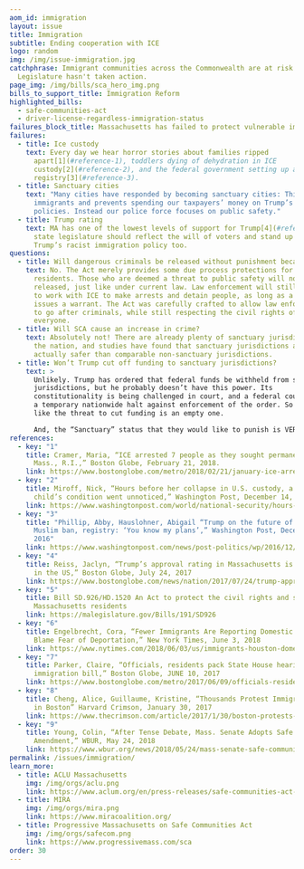 ```yaml
---
aom_id: immigration
layout: issue
title: Immigration
subtitle: Ending cooperation with ICE
logo: random
img: /img/issue-immigration.jpg
catchphrase: Immigrant communities across the Commonwealth are at risk - and the
  Legislature hasn't taken action.
page_img: /img/bills/sca_hero_img.png
bills_to_support_title: Immigration Reform
highlighted_bills:
  - safe-communities-act
  - driver-license-regardless-immigration-status
failures_block_title: Massachusetts has failed to protect vulnerable immigrants.
failures:
  - title: Ice custody
    text: Every day we hear horror stories about families ripped
      apart[1](#reference-1), toddlers dying of dehydration in ICE
      custody[2](#reference-2), and the federal government setting up a Muslim
      registry[3](#reference-3).
  - title: Sanctuary cities
    text: "Many cities have responded by becoming sanctuary cities: This protects
      immigrants and prevents spending our taxpayers’ money on Trump’s draconian
      policies. Instead our police force focuses on public safety."
  - title: Trump rating
    text: MA has one of the lowest levels of support for Trump[4](#reference-4). Our
      state legislature should reflect the will of voters and stand up to
      Trump’s racist immigration policy too.
questions:
  - title: Will dangerous criminals be released without punishment because of SCA?
    text: No. The Act merely provides some due process protections for all
      residents. Those who are deemed a threat to public safety will not be
      released, just like under current law. Law enforcement will still be able
      to work with ICE to make arrests and detain people, as long as a judge
      issues a warrant. The Act was carefully crafted to allow law enforcement
      to go after criminals, while still respecting the civil rights of
      everyone.
  - title: Will SCA cause an increase in crime?
    text: Absolutely not! There are already plenty of sanctuary jurisdictions across
      the nation, and studies have found that sanctuary jurisdictions are
      actually safer than comparable non-sanctuary jurisdictions.
  - title: Won’t Trump cut off funding to sanctuary jurisdictions?
    text: >
      Unlikely. Trump has ordered that federal funds be withheld from sanctuary
      jurisdictions, but he probably doesn’t have this power. Its
      constitutionality is being challenged in court, and a federal court issued
      a temporary nationwide halt against enforcement of the order. So it looks
      like the threat to cut funding is an empty one.

      And, the “Sanctuary” status that they would like to punish is VERY specific, and Safe Communities does not conform to those features. So, there’s zero worry here.
references:
  - key: "1"
    title: Cramer, Maria, “ICE arrested 7 people as they sought permanent status in
      Mass., R.I.,” Boston Globe, February 21, 2018.
    link: https://www.bostonglobe.com/metro/2018/02/21/january-ice-arrested-people-they-sought-permanent-status-mass-and-rhode-island/EE4jLM6HkytwrHDUjYpdqL/story.html?event=event12
  - key: "2"
    title: Miroff, Nick, “Hours before her collapse in U.S. custody, a dying migrant
      child’s condition went unnoticed,” Washington Post, December 14, 2018
    link: https://www.washingtonpost.com/world/national-security/hours-before-her-collapse-in-us-custody-a-dying-migrant-childs-condition-went-unnoticed/2018/12/14/1c454d18-ffb8-11e8-862a-b6a6f3ce8199_story.html?utm_term=.ea0322a5b189
  - key: "3"
    title: "Phillip, Abby, Hauslohner, Abigail “Trump on the future of proposed
      Muslim ban, registry: ‘You know my plans’,” Washington Post, December 22,
      2016"
    link: https://www.washingtonpost.com/news/post-politics/wp/2016/12/21/trump-on-the-future-of-proposed-muslim-ban-registry-you-know-my-plans/?utm_term=.0005486f8361
  - key: "4"
    title: Reiss, Jaclyn, “Trump’s approval rating in Massachusetts is second-lowest
      in the US,” Boston Globe, July 24, 2017
    link: https://www.bostonglobe.com/news/nation/2017/07/24/trump-approval-rating-massachusetts-second-lowest/5qbFYlIph5D9Ys0kjdadrN/story.html
  - key: "5"
    title: Bill SD.926/HD.1520 An Act to protect the civil rights and safety of all
      Massachusetts residents
    link: https://malegislature.gov/Bills/191/SD926
  - key: "6"
    title: Engelbrecht, Cora, “Fewer Immigrants Are Reporting Domestic Abuse. Police
      Blame Fear of Deportation,” New York Times, June 3, 2018
    link: https://www.nytimes.com/2018/06/03/us/immigrants-houston-domestic-violence.html
  - key: "7"
    title: Parker, Claire, “Officials, residents pack State House hearing to debate
      immigration bill,” Boston Globe, JUNE 10, 2017
    link: https://www.bostonglobe.com/metro/2017/06/09/officials-residents-pack-state-house-hearing-debate-immigration-bill/gITZCJDHf5Dnh0TeQwbuLO/story.html
  - key: "8"
    title: Cheng, Alice, Guillaume, Kristine, “Thousands Protest Immigration Order
      in Boston” Harvard Crimson, January 30, 2017
    link: https://www.thecrimson.com/article/2017/1/30/boston-protests-immigration-order/
  - key: "9"
    title: Young, Colin, “After Tense Debate, Mass. Senate Adopts Safe Communities
      Amendment,” WBUR, May 24, 2018
    link: https://www.wbur.org/news/2018/05/24/mass-senate-safe-communities-amendment
permalink: /issues/immigration/
learn_more:
  - title: ACLU Massachusetts
    img: /img/orgs/aclu.png
    link: https://www.aclum.org/en/press-releases/safe-communities-act-addresses-one-nations-most-pressing-issues
  - title: MIRA
    img: /img/orgs/mira.png
    link: https://www.miracoalition.org/
  - title: Progressive Massachusetts on Safe Communities Act
    img: /img/orgs/safecom.png
    link: https://www.progressivemass.com/sca
order: 30
---
```

